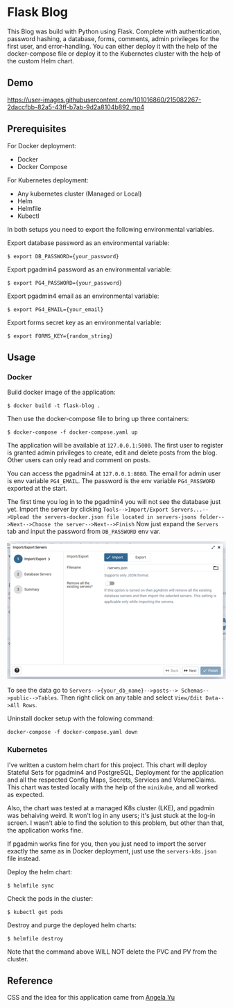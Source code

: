 # Flask Blog

This Blog was build with Python using Flask. Complete with authentication, password hashing, a database, forms, comments, admin privileges for the first user, and error-handling. You can either deploy it with the help of the docker-compose file or deploy it to the Kubernetes cluster with the help of the custom Helm chart. 

## Demo


https://user-images.githubusercontent.com/101016860/215082267-2daccfbb-82a5-43ff-b7ab-9d2a8104b892.mp4


## Prerequisites

For Docker deployment:
* Docker
* Docker Compose

For Kubernetes deployment:
* Any kubernetes cluster (Managed or Local)
* Helm
* Helmfile
* Kubectl

In both setups you need to export the following environmental variables.

Export database password as an environmental variable:

```shell
$ export DB_PASSWORD={your_password}
```

Export pgadmin4 password as an environmental variable:

```shell
$ export PG4_PASSWORD={your_password}
```

Export pgadmin4 email as an environmental variable:
```shell
$ export PG4_EMAIL={your_email}
```

Export forms secret key as an environmental variable:
```shell
$ export FORMS_KEY={random_string}
```

## Usage

### Docker

Build docker image of the application:

```shell
$ docker build -t flask-blog .
```

Then use the docker-compose file to bring up
three containers:
```shell
$ docker-compose -f docker-compose.yaml up
```

The application will be available at `127.0.0.1:5000`. 
The first user to register is granted admin privileges to
create, edit and delete posts from the blog. Other users
can only read and comment on posts. 

You can access the pgadmin4 at `127.0.0.1:8080`. The 
email for admin user is env variable `PG4_EMAIL`. The password 
is the env variable `PG4_PASSWORD` exported at the start.

The first time you log in to the pgadmin4 you will not see
the database just yet. Import the server by clicking 
`Tools-->Import/Export Servers...-->Upload the servers-docker.json
file located in servers-jsons folder-->Next-->Choose the server-->Next-->Finish`
Now just expand the `Servers` tab and input the password from
`DB_PASSWORD` env var.

<div align="center">
<img src="images/img.png" alt="drawing" width="700"/>
</div>

To see the data go to `Servers-->{your_db_name}-->posts-->
Schemas-->public-->Tables`. Then right click on any table and
select `View/Edit Data-->All Rows`.

Uninstall docker setup with the folowing command:
``````shell
docker-compose -f docker-compose.yaml down
``````

### Kubernetes

I've written a custom helm chart for this project. This chart will deploy Stateful Sets for pgadmin4 and PostgreSQL, Deployment for the application and all the respected Config Maps, Secrets, Services and VolumeClaims. This chart was tested locally with the help of the `minikube`, and all worked as expected.

Also, the chart was tested at a managed K8s cluster (LKE), and pgadmin was behaiving weird. It won't log in any users; it's just stuck at the log-in screen. I wasn't able to find the solution to this problem, but other than that, the application works fine.

If pgadmin works fine for you, then you just need to import the server exactly the same as in Docker deployment, just use the `servers-k8s.json` file instead.

Deploy the helm chart:
```shell
$ helmfile sync
```
Check the pods in the cluster:
```shell
$ kubectl get pods
```
Destroy and purge the deployed helm charts:
```shell
$ helmfile destroy
```
Note that the command above WILL NOT delete the PVC and PV from the cluster.

## Reference

CSS and the idea for this application came from [Angela Yu](https://github.com/angelabauer)
